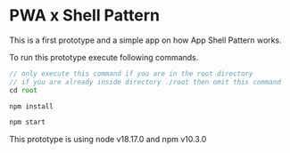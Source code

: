 # PWA x Shell Pattern

This is a first prototype and a simple app on how App Shell Pattern works.

To run this prototype execute following commands.

```js
// only execute this command if you are in the root directory
// if you are already inside directory ./root then omit this command
cd root

npm install

npm start
```

This prototype is using node v18.17.0 and npm v10.3.0
